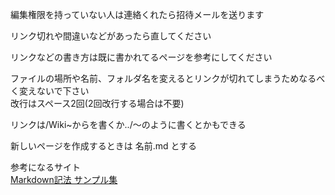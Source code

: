 編集権限を持っていない人は連絡くれたら招待メールを送ります

リンク切れや間違いなどがあったら直してください

リンクなどの書き方は既に書かれてるページを参考にしてください

ファイルの場所や名前、フォルダ名を変えるとリンクが切れてしまうためなるべく変えないで下さい  
改行はスペース2回(2回改行する場合は不要)

リンクは/Wiki~からを書くか../～のように書くとかもできる

新しいページを作成するときは  名前.md  とする

参考になるサイト  
[Markdown記法 サンプル集](https://qiita.com/tbpgr/items/989c6badefff69377da7)
